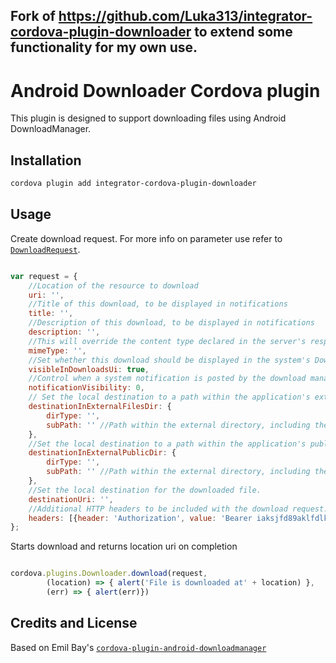 ## Fork of https://github.com/Luka313/integrator-cordova-plugin-downloader to extend some functionality for my own use. ##

Android Downloader Cordova plugin
========

This plugin is designed to support downloading files using Android DownloadManager.


Installation
--------

```bash
cordova plugin add integrator-cordova-plugin-downloader
```

Usage
--------
Create download request. For more info on parameter use refer to [`DownloadRequest`](https://developer.android.com/reference/android/app/DownloadManager.Request).

```javascript

var request = {
	//Location of the resource to download
	uri: '',
	//Title of this download, to be displayed in notifications
	title: '',
	//Description of this download, to be displayed in notifications
	description: '',
	//This will override the content type declared in the server's response.
	mimeType: '',
	//Set whether this download should be displayed in the system's Downloads UI. True by default
	visibleInDownloadsUi: true,
	//Control when a system notification is posted by the download manager.
	notificationVisibility: 0,
	// Set the local destination to a path within the application's external files directory
	destinationInExternalFilesDir: {
		dirType: '',
		subPath: '' //Path within the external directory, including the destination filename
	},
	//Set the local destination to a path within the application's public external storage directory
	destinationInExternalPublicDir: {
		dirType: '',
		subPath: '' //Path within the external directory, including the destination filename
	},
	//Set the local destination for the downloaded file.
	destinationUri: '',
	//Additional HTTP headers to be included with the download request.
	headers: [{header: 'Authorization', value: 'Bearer iaksjfd89aklfdlkasdjf'}]
};
```
Starts download and returns location uri on completion

```javascript

cordova.plugins.Downloader.download(request,
		(location) => { alert('File is downloaded at' + location) },
		(err) => { alert(err)})
```

## Credits and License ##

Based on Emil Bay's [`cordova-plugin-android-downloadmanager`](https://github.com/emilbayes/cordova-plugin-android-downloadmanager) 


